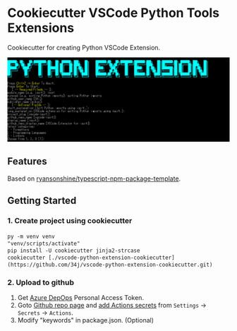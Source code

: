 # Cookiecutter VSCode Python Tools Extensions

Cookiecutter for creating Python VSCode Extension.

![Example](Example.png)

## Features

Based on [ryansonshine/typescript\-npm\-package\-template](https://github.com/ryansonshine/typescript-npm-package-template).

## Getting Started

### 1. Create project using cookiecutter

```shell
py -m venv venv
"venv/scripts/activate"
pip install -U cookiecutter jinja2-strcase
cookiecutter [./vscode-python-extension-cookiecutter](https://github.com/34j/vscode-python-extension-cookiecutter.git)
```

### 2. Upload to github

1. Get [Azure DepOps](https://dev.azure.com/) Personal Access Token.
2. Goto [Github repo page]({{cookiecutter.__github_repo_url}}) and [add Actions secrets]({{cookiecutter.__github_repo_url}}/settings/secrets/actions) from `Settings` -> `Secrets` -> `Actions`.
3. Modify "keywords" in package.json. (Optional)
